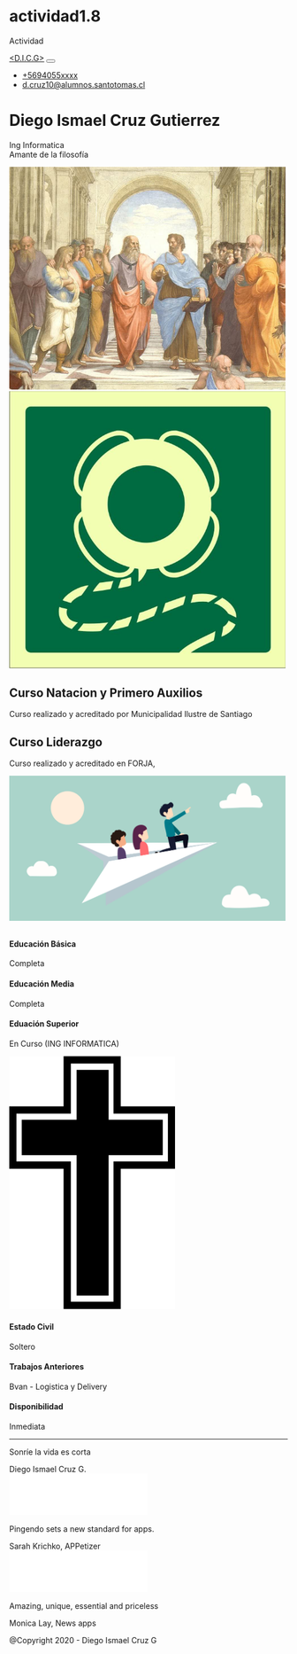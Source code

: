 # actividad1.8
Actividad
<!DOCTYPE html>
<html>

<head>
  <meta charset="utf-8">
  <meta name="viewport" content="width=device-width, initial-scale=1">
  <!-- PAGE settings -->
  <link rel="icon" href="https://templates.pingendo.com/assets/Pingendo_favicon.ico">
  <title>App Neon - Pingendo template</title>
  <meta name="description" content="Free Bootstrap 4 Pingendo Neon template made for app and softwares.">
  <meta name="keywords" content="Pingendo app neon free template bootstrap 4">
  <!-- CSS dependencies -->
  <link rel="stylesheet" href="https://cdnjs.cloudflare.com/ajax/libs/font-awesome/4.7.0/css/font-awesome.min.css" type="text/css">
  <link rel="stylesheet" href="neon.css">
  <!-- Script: Make my navbar transparent when the document is scrolled to top -->
  <script src="js/navbar-ontop.js"></script>
  <!-- Script: Animated entrance -->
  <script src="js/animate-in.js"></script>
</head>

<body>
  <!-- Navbar -->
  <nav class="navbar navbar-expand-md navbar-dark fixed-top bg-dark">
    <div class="container">
      <a class="navbar-brand" href="#">&lt;D.I.C.G&gt;</a>
      <button class="navbar-toggler navbar-toggler-right" type="button" data-toggle="collapse" data-target="#navbar2SupportedContent" aria-controls="navbar2SupportedContent" aria-expanded="false" aria-label="Toggle navigation"> <span class="navbar-toggler-icon"></span> </button>
      <div class="collapse navbar-collapse text-center justify-content-end" id="navbar2SupportedContent">
        <ul class="navbar-nav">
          <li class="nav-item mx-2">
            <a class="nav-link" href="#features">+5694055xxxx</a>
          </li>
          <li class="nav-item mx-2">
            <a class="nav-link" href="#reviews">d.cruz10@alumnos.santotomas.cl</a>
          </li>
        </ul>
      </div>
    </div>
  </nav>
  <!-- Cover -->
  <div class="section-fade-out pt-5" style="background-image: url(&quot;assets/app/cover.jpg&quot;); background-position: bottom;">
    <div class="container mt-5 pt-5">
      <div class="row">
        <div class="col-md-6 my-5 text-lg-left text-center align-self-center">
          <h1 class="display-2">Diego Ismael Cruz Gutierrez</h1>
          <p class="lead">Ing Informatica<br>Amante de la filosofía</p>
        </div>
        <div class="col-lg-6">
          <img class="img-fluid d-block mx-auto img-thumbnail" src="filo.jpg" width="500"> </div>
      </div>
    </div>
  </div>
  <!-- Article style section -->
  <div class="py-5" style="">
    <div class="container">
      <div class="row py-5">
        <div class="col-md-5 order-2 order-md-1 animate-in-left">
          <img class="img-fluid d-block my-3 mx-auto" src="c27d0017e555444ef322af20f7550dca.jpg" width="500"> </div>
        <div class="col-md-7 align-self-center order-1 order-md-2 my-3 text-md-left text-center">
          <h2 class="text-warning">Curso Natacion y Primero Auxilios</h2>
          <p class="my-4 text-warning">Curso realizado y acreditado por Municipalidad Ilustre de Santiago<br></p>
        </div>
      </div>
      <div class="row pt-5">
        <div class="align-self-center col-lg-7 text-md-left text-center">
          <h2 contenteditable="true" class="text-warning">Curso Liderazgo</h2>
          <p class="my-4 text-warning">Curso realizado y acreditado en FORJA,</p>
        </div>
        <div class="align-self-center mt-5 col-lg-5 animate-in-right">
          <img class="img-fluid d-block" src="forja.png" width="500
600
600"> </div>
      </div>
    </div>
  </div>
  <!-- Features -->
  <div class="py-5" id="features">
    <div class="container">
      <div class="row">
        <div class="col-12 text-center">
          <h2 class="pb-4"></h2>
        </div>
      </div>
      <div class="row">
        <div class="align-self-center text-md-right text-center col-lg-4 col-md-6">
          <h4 class="text-primary">Educación Básica</h4>
          <p class="mb-5 text-primary">Completa</p>
          <h4 class="text-primary">Educación Media</h4>
          <p class="mb-5 text-warning">Completa</p>
          <h4 class="text-primary">Eduación Superior</h4>
          <p class="mb-5 text-warning">En Curso (ING INFORMATICA)</p>
        </div>
        <div class="my-3 col-md-4 d-none d-lg-block animate-in-down">
          <img class="img-fluid d-block mx-auto" src="Cruz 4 - criação Blog PNG-Free.png" width="300"> </div>
        <div class="align-self-center text-md-left text-center col-lg-4 col-md-6">
          <h4 class="text-primary">Estado Civil</h4>
          <p class="mb-5 text-warning">Soltero</p>
          <h4 class="text-primary">Trabajos Anteriores</h4>
          <p class="mb-5 text-warning">Bvan - Logistica y Delivery</p>
          <h4 class="text-primary">Disponibilidad&nbsp;</h4>
          <p class="mb-5 text-warning">Inmediata</p>
        </div>
      </div>
    </div>
  </div>
  <!-- Features -->
  <!-- Carousel reviews -->
  <div class="pb-5 section text-center" id="reviews">
    <div class="container">
      <hr>
      <div class="row pt-5">
        <div class="col-12">
          <div id="carousel" class="carousel slide" data-ride="carousel" data-interval="5000">
            <div class="carousel-inner" role="listbox">
              <div class="carousel-item active">
                <div class="blockquote ">
                  <p class="m-0">Sonríe la vida es corta</p>
                  <div class="blockquote-footer">Diego Ismael Cruz G.</div>
                </div>
              </div>
              <div class="carousel-item">
                <img src="assets/app/reviews_logo_2_dark.png" class="img-fluid my-3 mx-auto d-block" data-holder-rendered="true">
                <div class="blockquote ">
                  <p class="m-0">Pingendo sets a new standard for apps.</p>
                  <div class="blockquote-footer">Sarah Krichko, APPetizer</div>
                </div>
              </div>
              <div class="carousel-item">
                <img src="assets/app/reviews_logo_3_dark.png" class="img-fluid my-3 mx-auto d-block" data-holder-rendered="true">
                <div class="blockquote ">
                  <p class="m-0">Amazing, unique, essential and priceless</p>
                  <div class="blockquote-footer">Monica Lay, News apps</div>
                </div>
              </div>
            </div>
          </div>
        </div>
      </div>
    </div>
  </div>
  <!-- Call to action -->
  <!-- Footer -->
  <div class="py-5 bg-dark">
    <div class="container">
      <div class="row">
        <div class="col-4 col-md-4 align-self-center my-3">
          <a href="https://www.facebook.com" target="blank"><i class="fa fa-fw fa-facebook fa-3x text-white"></i></a>
        </div>
        <div class="col-4 col-md-4 align-self-center my-3" style="">
          <a href="https://twitter.com" target="blank"><i class="fa fa-fw fa-twitter fa-3x text-white"></i></a>
        </div>
        <div class="col-4 col-md-4 align-self-center my-3">
          <a href="https://www.instagram.com" target="blank"><i class="fa fa-fw fa-instagram fa-3x text-white"></i></a>
        </div>
      </div>
      <div class="row">
        <div class="col-12 my-3 text-center">
          <p class="text-muted">@Copyright 2020 - Diego Ismael Cruz G</p>
        </div>
      </div>
    </div>
  </div>
  <!-- JavaScript dependencies -->
  <script src="https://code.jquery.com/jquery-3.3.1.min.js"></script>
  <script src="https://cdnjs.cloudflare.com/ajax/libs/popper.js/1.14.3/umd/popper.min.js" integrity="sha384-ZMP7rVo3mIykV+2+9J3UJ46jBk0WLaUAdn689aCwoqbBJiSnjAK/l8WvCWPIPm49" crossorigin="anonymous"></script>
  <script src="https://stackpath.bootstrapcdn.com/bootstrap/4.1.3/js/bootstrap.min.js" integrity="sha384-ChfqqxuZUCnJSK3+MXmPNIyE6ZbWh2IMqE241rYiqJxyMiZ6OW/JmZQ5stwEULTy" crossorigin="anonymous"></script>
  <!-- Script: Smooth scrolling between anchors in the same page -->
  <script src="js/smooth-scroll.js" style=""></script>

</body>

</html>
